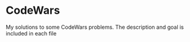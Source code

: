 # CodeWars
My solutions to some CodeWars problems. The description and goal is included in each file

